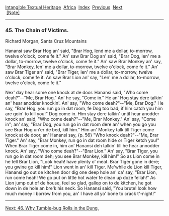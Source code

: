 [Intangible Textual Heritage](../../index)  [Africa](../index) 
[Index](index)  [Previous](jas044)  [Next](jas046)   
 [\[Note\]](jas045n)

------------------------------------------------------------------------

### 45. The Chain of Victims.

Richard Morgan, Santa Cruz Mountains

Hanansi saw Brar Hog an' said, "Brar Hog, lend me a dollar, to-morrow,
twelve o'clock, come fe it." An' saw Brar Dog an' said, "Brar Dog, len'
me a dollar, to-morrow, twelve o'clock, come fe it." An' saw Brar Monkey
an' say, "Brar Monkey, len' me a dollar, to-morrow, twelve o'clock, come
fe it." An' saw Brar Tiger an' said, "Brar Tiger, len' me a dollar,
to-morrow, twelve o'clock, come fe it. An saw Brar Lion an' say, "Len'
me a dollar, to-morrow, twelve o'clock, come fe it."

Nex' day hear some one knock at de door. Hanansi said, "Who come
deah?"--"Me, Brar Hog." An' he say, "Come in." He an' Hog stay dere
talkin' an' hear anodder knockin'. An' say, "Who come deah?"--"Me, Brar
Dog." He say, "Brar Hog, you run go in dat room, fe Dog too bad; if him
catch you him are goin' to kill you!" Dog come in. Him stay dere talkin'
until hear anodder knock an' said, "Who come deah?"--"Me, Brar Monkey."
An' say, "Come in"; an' say, "Brar Dog, you run go in dat room dere an'
when you go you see Brar Hog un'er de bed, kill him." Him an' Monkey
talk till Tiger come knock at de door, an' Hanansi say, {p. 56} "Who
knock deah?"--"Me, Brar Tiger." An' say, "Brar Monkey, run go in dat
room hide or Tiger ketch you!" When Brar Tiger come in, him an' Hanansi
deh talkin' till he hear annodder knock. An' say, "Who come
deah?"--"Brar Lion." An' say, "Brar Tiger, you run go in dat room deh;
you see Brar Monkey, kill him!" So as Lion come in he tell Brar Lion,
"Look heah! have plenty o' meat. Brar Tiger gone in dere; you gwine go
kill him!" Lion went in an' kill Tiger. Me'while de Lion kill Tiger,
Hanansi go out de kitchen door dig one deep hole an' ca' say, "Brar
Lion, run come heah! We go put on little hot water fe clean up doze
fellah!" As Lion jump out of de house, feel so glad, gallop on to de
kitchen, he got down in de hole an bre'k his neck. So Hanansi said, "You
brute! look how much money I borrow from you, an' I have all yo' bone to
crack t'-night!"

------------------------------------------------------------------------

[Next: 46. Why Tumble-bug Rolls in the Dung.](jas046)
